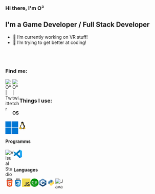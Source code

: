 ### Hi there, I'm O³

## I'm a Game Developer / Full Stack Developer
- 💼 I’m currently working on VR stuff!
- 🏫 I’m trying to get better at coding!
<br />
<br />

### Find me:

<!-- [<img align="left" alt="O³ | YouTube" width="22px" src="https://cdn.jsdelivr.net/npm/simple-icons@v3/icons/youtube.svg" />][youtube] -->
[<img align="left" alt="O³ | Twitter" width="22px" src="https://cdn.jsdelivr.net/npm/simple-icons@v3/icons/twitter.svg" />][twitter]
[<img align="left" alt="O³ | twitch" width="22px" src="https://cdn.jsdelivr.net/npm/simple-icons@v3/icons/twitch.svg" />][twitch]

<br />
<br />

### Things I use:

#### OS
[<img align="left" alt="Windows" width="40px" src="https://raw.githubusercontent.com/github/explore/80688e429a7d4ef2fca1e82350fe8e3517d3494d/topics/windows/windows.png" />][Windows]
[<img align="left" alt="Linux" width="26px" src="https://raw.githubusercontent.com/github/explore/80688e429a7d4ef2fca1e82350fe8e3517d3494d/topics/linux/linux.png" />][Linux]

<br />
<br />

#### Programms
[<img align="left" alt="Visual Studio" width="26px" src="https://upload.wikimedia.org/wikipedia/commons/thumb/c/cd/Visual_Studio_2017_Logo.svg/1200px-Visual_Studio_2017_Logo.svg.png" />][VS]
[<img align="left" alt="Visual Studio Code" width="26px" src="https://raw.githubusercontent.com/github/explore/80688e429a7d4ef2fca1e82350fe8e3517d3494d/topics/visual-studio-code/visual-studio-code.png" />][VSCode]

<br />
<br />

#### Languages

[<img align="left" alt="HTML5" width="26px" src="https://raw.githubusercontent.com/github/explore/80688e429a7d4ef2fca1e82350fe8e3517d3494d/topics/html/html.png" />][HTML5]
[<img align="left" alt="CSS3" width="26px" src="https://raw.githubusercontent.com/github/explore/80688e429a7d4ef2fca1e82350fe8e3517d3494d/topics/css/css.png" />][CSS]
[<img align="left" alt="JavaScript" width="26px" src="https://raw.githubusercontent.com/github/explore/80688e429a7d4ef2fca1e82350fe8e3517d3494d/topics/javascript/javascript.png" />][JavaScript]
[<img align="left" alt="CS" width="26px" src="https://raw.githubusercontent.com/github/explore/80688e429a7d4ef2fca1e82350fe8e3517d3494d/topics/csharp/csharp.png" />][CS]
[<img align="left" alt="CPP" width="26px" src="https://raw.githubusercontent.com/github/explore/80688e429a7d4ef2fca1e82350fe8e3517d3494d/topics/cpp/cpp.png" />][CPP]
[<img align="left" alt="Python" width="26px" src="https://raw.githubusercontent.com/github/explore/80688e429a7d4ef2fca1e82350fe8e3517d3494d/topics/python/python.png" />][Python]
[<img align="left" alt="Java" width="26px" src="https://cdn.icon-icons.com/icons2/2415/PNG/512/java_original_logo_icon_146458.png" />][Java]

<br />
<br />

[twitch]: https://twitch.tv/o3dev
<!-- [youtube]: "link" -->
[twitter]: https://twitter.com/o3_dev

[Windows]: https://www.microsoft.com/windows/
[Linux]: https://archlinux.org/

[VS]: https://visualstudio.microsoft.com/
[VSCode]: https://code.visualstudio.com/

[HTML5]: https://en.wikipedia.org/wiki/HTML
[CSS]: https://en.wikipedia.org/wiki/CSS
[JavaScript]: https://en.wikipedia.org/wiki/JavaScript
[CS]: https://en.wikipedia.org/wiki/C_Sharp_(programming_language)
[CPP]: https://en.wikipedia.org/wiki/C++
[Python]: https://en.wikipedia.org/wiki/Python_(programming_language)
[Java]: https://en.wikipedia.org/wiki/Java_(programming_language)
